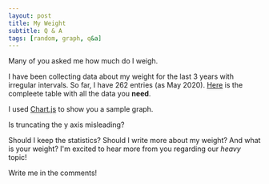 ```yaml
---	
layout: post	
title: My Weight
subtitle: Q & A
tags: [random, graph, q&a]	
---	
```

Many of you asked me how much do I weigh.

I have been collecting data about my weight for the last 3 years with irregular intervals. So far, I have 262 entries (as May 2020). [Here](https://docs.google.com/spreadsheets/d/1uJ39zV2mHpii3vJDnbH0Iu1NMXELdezFXKsQRb6x9nw/edit?usp=sharing) is the compleete table with all the data you **need**.

I used [Chart.js](https://www.chartjs.org/) to show you a sample graph.

<div class="chart-container">
    <canvas id="chart_0"></canvas>

</div>

Is truncating the y axis misleading?

<canvas id="myLineChart"></canvas>

<style>


.chart-container {
  position: relative;
  max-width: 2000px;
  margin: auto;
}
}
</style>

<script src="https://cdn.jsdelivr.net/npm/chart.js@2.9.3/dist/Chart.min.js"></script>

<script>
var data = {
  labels: ["01.05.2017",
"02.05.2017",
"03.05.2017",
"04.05.2017",
"05.05.2017",
"06.05.2017",
"09.05.2017",
"10.05.2017",
"11.05.2017",
"12.05.2017",
"14.05.2017",
"15.05.2017",
"16.05.2017",
"17.05.2017",
"19.05.2017",
"20.05.2017",
"21.05.2017",
"22.05.2017",
"23.05.2017",
"25.05.2017",
"26.05.2017",
"27.05.2017",
"28.05.2017",
"29.05.2017",
"30.05.2017",
"01.06.2017",
"02.06.2017",
"03.06.2017",
"07.06.2017",
"08.06.2017",
"09.06.2017",
"11.06.2017",
"12.06.2017",
"13.06.2017",
"14.06.2017",
"15.06.2017",
"16.06.2017",
"17.06.2017",
"18.06.2017",
"20.06.2017",
"21.06.2017",
"22.06.2017",
"23.06.2017",
"24.06.2017",
"25.06.2017",
"26.06.2017",
"27.06.2017",
"30.06.2017",
"03.07.2017",
"05.07.2017",
"07.07.2017",
"09.07.2017",
"11.07.2017",
"12.07.2017",
"13.07.2017",
"18.07.2017",
"20.07.2017",
"21.07.2017",
"22.07.2017",
"26.07.2017",
"29.07.2017",
"30.07.2017",
"22.08.2017",
"15.09.2017",
"22.09.2017",
"23.09.2017",
"24.09.2017",
"25.09.2017",
"26.05.2017",
"28.05.2017",
"02.10.2017",
"04.10.2017",
"05.10.2017",
"07.10.2017",
"10.10.2017",
"12.10.2017",
"15.10.2017",
"16.10.2017",
"17.10.2017",
"18.10.2017",
"20.10.2017",
"27.10.2017",
"31.10.2017",
"01.11.2017",
"02.11.2017",
"05.11.2017",
"08.11.2017",
"12.11.2017",
"13.11.2017",
"18.11.2017",
"19.11.2017",
"20.11.2017",
"22.11.2017",
"27.11.2017",
"01.12.2017",
"05.12.2017",
"06.12.2017",
"08.12.2017",
"10.12.2017",
"11.12.2017",
"14.12.2017",
"16.12.2017",
"22.12.2017",
"03.01.2018",
"04.01.2018",
"08.01.2018",
"12.01.2018",
"18.01.2018",
"20.01.2018",
"25.01.2018",
"28.01.2018",
"29.01.2018",
"01.02.2018",
"02.02.2018",
"03.02.2018",
"05.02.2018",
"06.02.2018",
"10.02.2018",
"11.02.2018",
"12.02.2018",
"13.02.2018",
"16.02.2018",
"17.02.2018",
"18.02.2018",
"20.02.2018",
"22.02.2018",
"23.02.2018",
"28.02.2018",
"01.03.2018",
"02.03.2018",
"07.03.2018",
"11.03.2018",
"14.03.2018",
"15.03.2018",
"19.03.2018",
"26.03.2018",
"27.03.2018",
"29.03.2018",
"01.04.2018",
"02.04.2018",
"13.04.2018",
"15.04.2018",
"18.04.2018",
"21.04.2018",
"23.04.2018",
"24.04.2018",
"30.04.2018",
"02.05.2018",
"03.05.2018",
"05.05.2018",
"09.05.2018",
"10.05.2018",
"12.05.2018",
"14.05.2018",
"17.05.2018",
"18.05.2018",
"19.05.2018",
"20.05.2018",
"23.05.2018",
"26.05.2018",
"28.05.2018",
"30.05.2018",
"05.06.2018",
"06.07.2018",
"11.07.2018",
"13.07.2018",
"14.07.2018",
"18.07.2018",
"23.07.2018",
"29.07.2018",
"30.07.2018",
"01.08.2018",
"06.08.2018",
"09.08.2018",
"12.08.2018",
"17.08.2018",
"19.08.2018",
"20.08.2018",
"22.08.2018",
"27.08.2018",
"29.08.2018",
"02.09.2018",
"12.09.2018",
"17.09.2018",
"21.09.2018",
"23.09.2018",
"27.09.2018",
"30.09.2018",
"01.10.2018",
"03.10.2018",
"08.10.2018",
"10.10.2018",
"12.10.2018",
"15.10.2018",
"22.10.2018",
"26.10.2018",
"03.11.2018",
"14.11.2018",
"19.11.2018",
"20.11.2018",
"22.11.2018",
"26.11.2018",
"03.12.2018",
"07.12.2018",
"12.12.2018",
"14.12.2018",
"19.12.2018",
"20.02.2019",
"26.02.2019",
"03.03.2019",
"14.03.2019",
"02.04.2019",
"26.05.2019",
"26.07.2019",
"27.07.2019",
"28.07.2019",
"29.07.2019",
"30.07.2019",
"31.07.2019",
"01.08.2019",
"02.08.2019",
"03.08.2019",
"04.08.2019",
"05.08.2019",
"11.08.2019",
"12.08.2019",
"15.08.2019",
"16.08.2019",
"17.08.2019",
"18.08.2019",
"19.08.2019",
"20.08.2019",
"21.08.2019",
"22.08.2019",
"26.08.2019",
"27.08.2019",
"28.08.2019",
"05.09.2019",
"09.09.2019",
"10.09.2019",
"11.09.2019",
"12.09.2019",
"16.09.2019",
"21.09.2019",
"24.09.2019",
"30.09.2019",
"02.10.2019",
"09.10.2019",
"22.10.2019",
"29.10.2019",
"06.11.2019",
"11.11.2019",
"19.11.2019",
"26.11.2019",
"08.12.2019",
"20.12.2019",
"07.01.2020",
"14.01.2020",
"23.01.2020",
"27.01.2020",
"04.02.2020",
"17.02.2020"],
  datasets: [{
    label: "Weight in kilograms",
    backgroundColor: "rgba(247, 207, 62, 1)",
    borderColor: "rgba(247, 207, 62, 1.0))",
    borderWidth: 2,
    hoverBackgroundColor: "rgba(255,99,132,0.4)",
    hoverBorderColor: "rgba(255,99,132,1)",
    data: [79.2,
78.7,
79.6,
79.2,
79.6,
79.2,
79.2,
79.2,
78.6,
78.5,
78.5,
79.3,
79.3,
79.3,
79.3,
78.7,
78.1,
79.6,
78.7,
79.2,
78.4,
79,
77.6,
78.5,
78.3,
79.1,
78.8,
79.5,
78.6,
78.2,
78.1,
76.8,
78.6,
78.9,
79,
78.4,
77.9,
78.7,
79.2,
79.2,
79.5,
78.7,
78.7,
78.7,
78.1,
78.1,
77.1,
78.6,
77.8,
76.9,
76.9,
77.2,
77.7,
78.9,
78.5,
77.4,
77.1,
77.6,
76.3,
77.1,
78.2,
78.2,
78.2,
74.9,
75.4,
72.6,
74.2,
72.7,
75.1,
74.3,
74,
74,
73.5,
74.8,
75.7,
74.1,
73.8,
74.4,
73.8,
73.6,
74.1,
74.7,
75.2,
74.7,
74.2,
74.2,
74.8,
75.1,
73.5,
73.7,
74.4,
74.4,
74.4,
73.9,
73.9,
72.5,
72,
73.7,
73.7,
74.1,
73.5,
74.6,
75,
75.7,
74.6,
74.6,
75.8,
75.7,
75.7,
76.1,
76.2,
76.1,
77.2,
77.2,
75.5,
76.5,
76.5,
77,
75.5,
75.8,
75.8,
77.3,
76.4,
76.3,
76.7,
75.5,
76.3,
77.6,
76.1,
76.5,
77.2,
75.5,
76.3,
75.7,
77.4,
76.7,
76.9,
76.9,
75.1,
75.4,
78,
78,
76.8,
76.8,
78,
77.5,
77.5,
77.3,
78.6,
77.8,
77,
78.5,
78.7,
78.7,
78.7,
79.3,
79.6,
79,
79.5,
79.1,
79.1,
80,
79.6,
79.2,
79.2,
79.2,
80.1,
79.6,
79.6,
80,
80.2,
80.1,
80.6,
80,
78.8,
80.4,
80.7,
80.5,
80.5,
80,
80,
80.1,
80.4,
81.5,
81.1,
80.5,
80.6,
80.6,
80.6,
80.3,
80.7,
78.8,
79.4,
79.2,
79.6,
79.1,
79.3,
78.6,
78.8,
79.9,
78.8,
79.6,
78.7,
78.2,
77.6,
77.6,
77.2,
76,
76.8,
77.3,
75.8,
75.5,
76.2,
74.7,
74.7,
74.3,
74.4,
74.6,
74.7,
74.3,
75.2,
74.4,
73.7,
74.7,
74.3,
73.8,
75.1,
74.2,
74.8,
74.6,
74.5,
74.5,
74.6,
75.1,
74.8,
74.8,
74.8,
75.4,
74.6,
75.2,
75.2,
75.6,
75,
75,
75,
75.4,
74.8,
74.5,
75,
74.5,
75.2,
74.6,
75.1,
74.5,
74.3,
74.8,
75.3,
75.7,
74.8,
75.8,
75,
75.5],
  }]
};

var option = {
  scales: {
    yAxes: [{
      stacked: true,
      gridLines: {
        display: true,
        color: "rgba(255,99,132,0.2)"
      }
    }],
    xAxes: [{
      gridLines: {
        display: false
      }
    }]
  }
};

Chart.Bar('chart_0', {
  options: option,
  data: data
});


Chart.Bar('myLineChart', {
  type: 'line',
  data: data
});
</script>


Should I keep the statistics? Should I write more about my weight? And what is your weight?
I'm excited to hear more from you regarding our *heavy* topic!

Write me in the comments!

